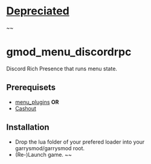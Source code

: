 # [Depreciated](https://github.com/discordapp/discord-rpc/issues/191#issuecomment-395171099)

~~
# gmod_menu_discordrpc
Discord Rich Presence that runs menu state.

## Prerequisets
- [menu_plugins](https://github.com/glua/gmod-menu-plugins)
**OR**
- [Cashout](https://github.com/Cynosphere/Cashout)

## Installation
- Drop the lua folder of your prefered loader into your garrysmod/garrysmod root.
- (Re-)Launch game.
~~
